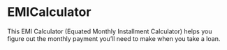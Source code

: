 # EMICalculator
This EMI Calculator (Equated Monthly Installment Calculator) helps you figure out the monthly payment you’ll need to make when you take a loan.
